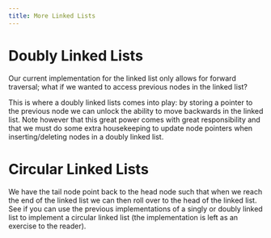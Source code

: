 ```yaml
---
title: More Linked Lists
---
```

# Doubly Linked Lists
Our current implementation for the linked list only allows for forward traversal; what if we wanted to access previous nodes in the linked list?

This is where a doubly linked lists comes into play: by storing a pointer to the previous node we can unlock the ability to move backwards in the linked list. Note however that this great power comes with great responsibility and that we must do some extra housekeeping to update node pointers when inserting/deleting nodes in a doubly linked list.
# Circular Linked Lists
We have the tail node point back to the head node such that when we reach the end of the linked list we can then roll over to the head of the linked list. 
See if you can use the previous implementations of a singly or doubly linked list to implement a circular linked list (the implementation is left as an exercise to the reader).